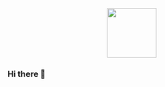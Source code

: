<div id="header" align="center">
  <img src="https://media.giphy.com/media/l0NwPdduX7IL1rS1i/giphy.gif" width="100"/>
</div>

### Hi there 👋

<!--
**josephcarmello/josephcarmello** is a ✨ _special_ ✨ repository because its `README.md` (this file) appears on your GitHub profile.

Here are some ideas to get you started:

- 🔭 I’m currently working on ...
- 🌱 I’m currently learning ...
- 👯 I’m looking to collaborate on ...
- 🤔 I’m looking for help with ...
- 💬 Ask me about ...
- 📫 How to reach me: ...
- 😄 Pronouns: ...
- ⚡ Fun fact: ...
-->
